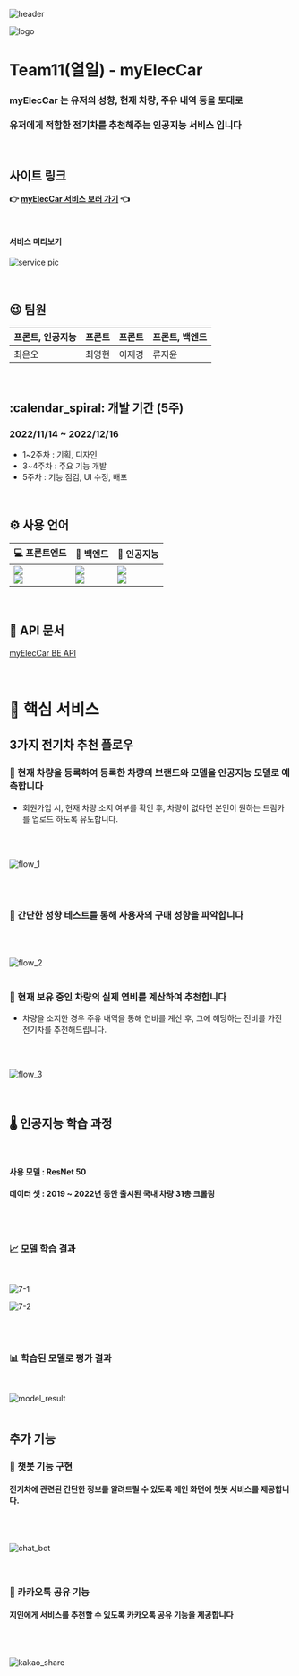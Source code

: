 ![header](https://capsule-render.vercel.app/api?type=waving&color=0A84FF&height=300&section=header&text=myElecCar&fontSize=90&fontColor=fff)

![logo](https://kdt-gitlab.elice.io/ai_track/class05/ai_project/team11/11/uploads/25d82a4716a6d9d311e0141920ff61ce/Group_21.png)

# Team11(열일) - myElecCar 

###  myElecCar 는 유저의 성향, 현재 차량, 주유 내역 등을 토대로<br/><br/> 유저에게 적합한 전기차를 추천해주는 인공지능 서비스 입니다

<br/>

## 사이트 링크
**:point_right:  [myElecCar 서비스 보러 가기](http://kdt-ai5-team11.elicecoding.com) :point_left:**

<br/>

#### 서비스 미리보기
![service pic](https://kdt-gitlab.elice.io/ai_track/class05/ai_project/team11/11/uploads/0900f4be37c5e34342e59fd87b21f201/%ED%99%94%EB%A9%B4_%EC%BA%A1%EC%B2%98_2022-12-17_052144.png)

<br/>





## 😉 팀원

| 프론트, 인공지능 | 프론트 | 프론트 | 프론트, 백엔드 |
| --- | --- | --- | --- |
| 최은오 | 최영현 | 이재경 | 류지윤 |

<br/>

## :calendar_spiral: 개발 기간 (5주)

###   2022/11/14 ~ 2022/12/16
- 1~2주차 : 기획, 디자인
- 3~4주차 : 주요 기능 개발
- 5주차 : 기능 점검, UI 수정, 배포

<br/>

## ⚙ 사용 언어

| 💻 프론트엔드 | 💾 백엔드 | 🤖 인공지능 |
| --- | --- | --- |
| <img src="https://img.shields.io/badge/React-black?style=flat-square&logo=React&logoColor=61dbfb"/> <br/> <img src="https://img.shields.io/badge/TypeScript-white?style=flat&logo=TypeScript&logoColor=#3178C6"/>| <img src="https://img.shields.io/badge/ExpressJs-lightgrey?style=flat&logo=Express&logoColor=black"/> <br/> <img src="https://img.shields.io/badge/MongoDB-lightgrey?style=flat&logo=MongoDB&logoColor=green"/> | <img src="https://img.shields.io/badge/TensorFlow-3178C6?style=flat&logo=TensorFlow&logoColor=#FF6F00"/><br/>  <img src="https://img.shields.io/badge/Python-ffffff?style=flat&logo=Python&logoColor=#3776AB"/>|

<br/>

## 📃 API 문서

[myElecCar BE API](https://www.notion.so/elice/BE-API-eff46ad7b4ed4b64b8c3819842262af1)

<br/>

# 👑 핵심 서비스
## 3가지 전기차 추천 플로우
### 🚩 현재 차량을 등록하여 등록한 차량의 브랜드와 모델을 인공지능 모델로 예측합니다
- 회원가입 시, 현재 차량 소지 여부를 확인 후, 차량이 없다면 본인이 원하는 드림카를 업로드 하도록 유도합니다.
<br/>
<br/>

![flow_1](https://kdt-gitlab.elice.io/ai_track/class05/ai_project/team11/11/uploads/7e3f7997da0a0d59a1e527b932c42c9a/%ED%99%94%EB%A9%B4_%EC%BA%A1%EC%B2%98_2022-12-17_052921.png)

<br/>
<br/>

### 🚩 간단한 성향 테스트를 통해 사용자의 구매 성향을 파악합니다

<br/>
<br/>

![flow_2](https://kdt-gitlab.elice.io/ai_track/class05/ai_project/team11/11/uploads/6e12a8b8e1bd26d54707c98cf70e0fa3/%ED%99%94%EB%A9%B4_%EC%BA%A1%EC%B2%98_2022-12-17_053055.png)
<br/>
<br/>


### 🚩 현재 보유 중인 차량의 실제 연비를 계산하여 추천합니다
- 차량을 소지한 경우 주유 내역을 통해 연비를 계산 후, 그에 해당하는 전비를 가진 전기차를 추천해드립니다.
<br/>
<br/>

![flow_3](https://kdt-gitlab.elice.io/ai_track/class05/ai_project/team11/11/uploads/bbf67b84c1d6608539b279dd481884c1/%ED%99%94%EB%A9%B4_%EC%BA%A1%EC%B2%98_2022-12-17_053214.png)
<br/>
<br/>
<br/>

## 🌡 인공지능 학습 과정
<br/>

#### 사용 모델 : ResNet 50 
#### 데이터 셋 : 2019 ~ 2022년 동안 출시된 국내 차량 31총 크롤링

<br/> 
<br/> 

### 📈 모델 학습 결과
<br/>

![7-1](https://user-images.githubusercontent.com/64246481/212704025-70e5dd63-e84e-4e1b-a77b-4055a76bb38a.png)

![7-2](https://user-images.githubusercontent.com/64246481/212704005-949c4a9d-e68e-4899-8b5b-b7383c6ae953.png)

<br/>
<br/>

### 📊 학습된 모델로 평가 결과

<br/>

![model_result](https://kdt-gitlab.elice.io/ai_track/class05/ai_project/team11/11/uploads/a0d57971ac8ac4903be8c04697d8a695/%ED%99%94%EB%A9%B4_%EC%BA%A1%EC%B2%98_2022-12-17_104113.png)
<br/>
<br/>

## 추가 기능

### 💬 챗봇 기능 구현
#### 전기차에 관련된 간단한 정보를 알려드릴 수 있도록 메인 화면에 챗봇 서비스를 제공합니다.
<br/>
<br/>

![chat_bot](https://kdt-gitlab.elice.io/ai_track/class05/ai_project/team11/11/uploads/d35694dd51b5e88d0b829a65bbee4925/%ED%99%94%EB%A9%B4_%EC%BA%A1%EC%B2%98_2022-12-17_052734.png)
<br/>
<br/>
<br/>

### 💌 카카오톡 공유 기능
#### 지인에게 서비스를 추천할 수 있도록 카카오톡 공유 기능을 제공합니다
<br/>
<br/>

![kakao_share](https://kdt-gitlab.elice.io/ai_track/class05/ai_project/team11/11/uploads/ecf717f62e089f10ebd4876f39773855/%ED%99%94%EB%A9%B4_%EC%BA%A1%EC%B2%98_2022-12-17_104753.png)



